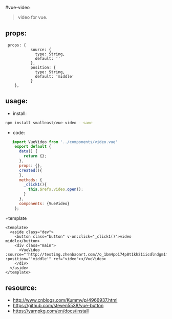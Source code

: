 #vue-video
> video for vue.

## props:

```
 props: {
           source: {
             type: String,
             default: ''
           },
           position: {
             type: String,
             default: 'middle'
           }
    },
```

## usage:
+ install:
```bash
npm install smalleast/vue-video --save


```

+ code:
```javascript
   import VueVideo from '../components/video.vue'
    export default {
      data() {
        return {};
      },
      props: {},
      created(){
      },
      methods: {
        _click1(){
          this.$refs.video.open();
        }
      },
      components: {VueVideo}
    };

```

+template
```
<template>
  <aside class="dev">
    <button class="button" v-on:click="_click1()">video middle</button>
    <div class="main">
      <VueVideo :source="'http://testimg.zhenbaoart.com//o_1bm4po174p8t1kh21iicdlndgm1fl.mp4'" :position="'middle'" ref="video"></VueVideo>
    </div>
  </aside>
</template>
```

## resource:
+ http://www.cnblogs.com/Kummy/p/4966937.html
+ https://github.com/steven5538/vue-button
+ https://yarnpkg.com/en/docs/install
